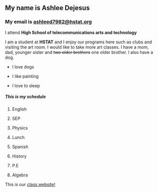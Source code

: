 ## My name is Ashlee Dejesus

### My email is ashleed7982@hstat.org

I attend **High School of telecommunications arts and technology**

I am a student at **HSTAT** and I enjoy our programs here
such as clubs and visiting the art room. I would like
to take more art classes. I have a mom, dad, younger
sister and ~~two older brothers~~ one older brother. 
I also have a dog.


* I love dogs

* I like painting

* I love to sleep

##### __This is my schedule__

1. English

1. SEP

1. Physics

1. Lunch

1. Spanish

1. History

1. P.E

1. Algebra

This is our [class website!](https://sites.google.com/hstat.org/y1920sep11)

